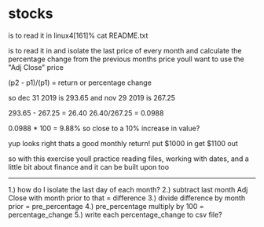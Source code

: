 # stocks

is to read it in
linux4[161]% cat README.txt 

is to read it in
and isolate the last price of every month
and calculate the percentage change from the previous months price
youll want to use the "Adj Close" price

(p2 - p1)/(p1)
= return
or percentage change

so dec 31 2019 is 293.65
and nov 29 2019 is 267.25

293.65 - 267.25 = 26.40
26.40/267.25 = 0.0988

0.0988 * 100 = 9.88%
so close to a 10% increase in value?

yup looks right
thats a good monthly return!
put $1000 in get $1100 out

so with this exercise youll practice reading files, working with dates, and a little bit about finance 
and it can be built upon too

---------------------------------------------------------------------
1.) how do I isolate the last day of each month? 
2.) subtract last month Adj Close with month prior to that = difference
3.) divide difference by month prior = pre_percentage
4.) pre_percentage multiply by 100 = percentage_change
5.) write each percentage_change to csv file?
